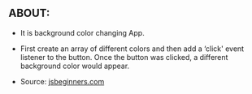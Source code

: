 ## ABOUT:
- It is background color changing App. 
- First create an array of different colors and then add a ‘click' event listener to the button. Once the button was clicked, a different background color would appear.

- Source: [jsbeginners.com](https://jsbeginners.com/change-background-color-project/)